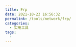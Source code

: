 ```yaml
---
title: Frp
date: 2021-10-23 16:56:32
permalink: /tools/network/frp/
categories:
  - 实用工具
tags:
  - 
---
```


